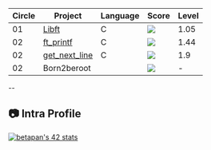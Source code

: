| Circle | Project     | Language | Score    | Level |
|--------|------------|----------|----------|-------|
| 01     | [Libft](https://github.com/beytullahtapan/42cursus/tree/main/libft)    | C        | ![](https://badge42.vercel.app/api/v2/cljyv27e9001108jo7yta29yi/project/3143548)  | 1.05  |
| 02     | [ft_printf](https://github.com/beytullahtapan/42cursus/tree/main/ft_printf) | C    | ![](https://badge42.vercel.app/api/v2/cljyv27e9001108jo7yta29yi/project/3161103) | 1.44   |
| 02     | [get_next_line](https://github.com/beytullahtapan/42cursus/tree/main/get_next_line) | C    | ![](https://badge42.vercel.app/api/v2/cljyv27e9001108jo7yta29yi/project/3161105) | 1.9 |
| 02     | Born2beroot |    | ![](https://badge42.vercel.app/api/v2/cljyv27e9001108jo7yta29yi/project/3161104) | - |

--
## :camera: Intra Profile

[![betapan's 42 stats](https://badge42.vercel.app/api/v2/cljyv27e9001108jo7yta29yi/stats?cursusId=21&coalitionId=360)](https://profile.intra.42.fr/users/betapan)
